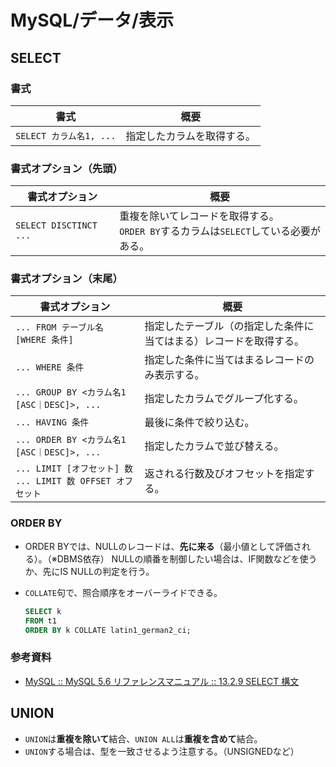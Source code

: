 # MySQL/データ/表示

## SELECT

### 書式

| 書式                    | 概要                       |
| ----------------------- | -------------------------- |
| `SELECT カラム名1, ...` | 指定したカラムを取得する。 |

### 書式オプション（先頭）

| 書式オプション         | 概要                                                         |
| ---------------------- | ------------------------------------------------------------ |
| `SELECT DISCTINCT ...` | 重複を除いてレコードを取得する。<br />`ORDER BY`するカラムは`SELECT`している必要がある。 |

### 書式オプション（末尾）

| 書式オプション                                               | 概要                                                         |
| ------------------------------------------------------------ | ------------------------------------------------------------ |
| `... FROM テーブル名 [WHERE 条件]`                           | 指定したテーブル（の指定した条件に当てはまる）レコードを取得する。 |
| `... WHERE 条件`                                             | 指定した条件に当てはまるレコードのみ表示する。               |
| `... GROUP BY <カラム名1 [ASC｜DESC]>, ...`                  | 指定したカラムでグループ化する。                             |
| `... HAVING 条件`                                            | 最後に条件で絞り込む。                                       |
| `... ORDER BY <カラム名1 [ASC｜DESC]>, ...`                  | 指定したカラムで並び替える。                                 |
| `... LIMIT [オフセット] 数`<br />`... LIMIT 数 OFFSET オフセット` | 返される行数及びオフセットを指定する。                       |

### ORDER BY

- ORDER BYでは、NULLのレコードは、**先に来る**（最小値として評価される）。（※DBMS依存）
  NULLの順番を制御したい場合は、IF関数などを使うか、先にIS NULLの判定を行う。

- `COLLATE`句で、照合順序をオーバーライドできる。

  ```sql
  SELECT k
  FROM t1
  ORDER BY k COLLATE latin1_german2_ci;
  ```

### 参考資料

- [MySQL :: MySQL 5.6 リファレンスマニュアル :: 13.2.9 SELECT 構文](https://dev.mysql.com/doc/refman/5.6/ja/select.html)

## UNION

- `UNION`は**重複を除いて**結合、`UNION ALL`は**重複を含めて**結合。
- `UNION`する場合は、型を一致させるよう注意する。（UNSIGNEDなど）
